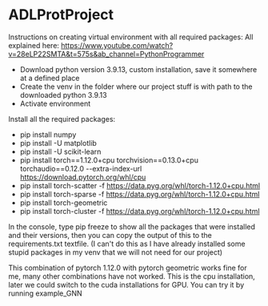 # ADLProtProject


Instructions on creating virtual environment with all required packages: 
All explained here: https://www.youtube.com/watch?v=28eLP22SMTA&t=575s&ab_channel=PythonProgrammer
- Download python version 3.9.13, custom installation, save it somewhere at a defined place
- Create the venv in the folder where our project stuff is with path to the downloaded python 3.9.13
- Activate environment 

Install all the required packages: 

- pip install numpy
- pip install -U matplotlib
- pip install -U scikit-learn
- pip install torch==1.12.0+cpu torchvision==0.13.0+cpu torchaudio==0.12.0 --extra-index-url https://download.pytorch.org/whl/cpu
- pip install torch-scatter -f https://data.pyg.org/whl/torch-1.12.0+cpu.html
- pip install torch-sparse -f https://data.pyg.org/whl/torch-1.12.0+cpu.html
- pip install torch-geometric
- pip install torch-cluster -f https://data.pyg.org/whl/torch-1.12.0+cpu.html

In the console, type pip freeze to show all the packages that were installed and their versions, then you can copy the output of this to the requirements.txt textfile. (I can't do this as I have already installed some stupid packages in my venv that we will not need for our project)


This combination of pytorch 1.12.0 with pytorch geometric works fine for me, many other combinations have not worked. This is the cpu installation, later we could switch to the cuda installations for GPU. You can try it by running example_GNN
